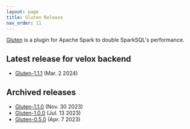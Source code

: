 ```yaml
---
layout: page
title: Gluten Release
nav_order: 11
---
```


[Gluten](https://github.com/oap-project/gluten) is a plugin for Apache Spark to double SparkSQL's performance.

## Latest release for velox backend
* [Gluten-1.1.1](https://github.com/apache/incubator-gluten/releases/tag/v1.1.1) (Mar. 2 2024)

## Archived releases
* [Gluten-1.1.0](https://github.com/apache/incubator-gluten/releases/tag/v1.1.0) (Nov. 30 2023)
* [Gluten-1.0.0](https://github.com/apache/incubator-gluten/releases/tag/v1.0.0) (Jul. 13 2023)
* [Gluten-0.5.0](https://github.com/apache/incubator-gluten/releases/tag/0.5.0) (Apr. 7 2023)
